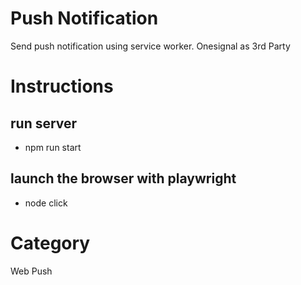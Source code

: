 # Push Notification
Send push notification using service worker. Onesignal as 3rd Party
# Instructions
## run server
+ npm run start
## launch the browser with playwright
+ node click
# Category
Web Push
